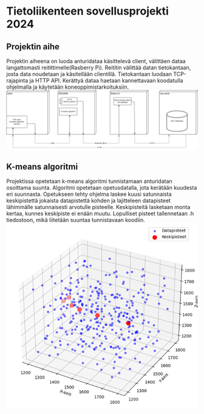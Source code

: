 # Tietoliikenteen sovellusprojekti 2024
## Projektin aihe
Projektin aiheena on luoda anturidataa käsittelevä client, välittäen dataa langattomasti reitittimelle(Rasberry Pi). Reititin välittää datan tietokantaan, josta data noudetaan ja käsitellään clientillä.
Tietokantaan luodaan TCP-rajapinta ja HTTP API. Kerättyä dataa haetaan kannettavaan koodatulla ohjelmalla ja käytetään koneoppimistarkoituksiin.
![Arkkitehtuurikuva.drawio.png](Arkkitehtuurikuva.drawio.png)

## K-means algoritmi
Projektissa opetetaan k-means algoritmi tunnistamaan anturidatan osoittama suunta. Algoritmi opetetaan opetusdatalla, jota kerätään kuudesta eri suunnasta.
Opetukseen tehty ohjelma laskee kuusi satunnaista keskipistettä jokaista datapistettä kohden ja lajitteleen datapisteet lähimmälle satunnaisesti arvotulle pisteelle.
Keskipisteitä lasketaan monta kertaa, kunnes keskipiste ei enään muutu. Lopulliset pisteet tallennetaan .h tiedostoon, mikä liitetään suuntaa tunnistavaan koodiin.
![kmeansclustering.PNG](kmeansclustering.PNG)
